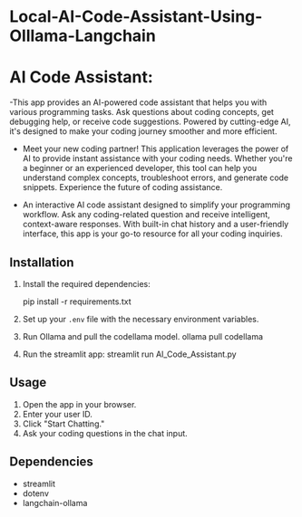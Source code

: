 # Local-AI-Code-Assistant-Using-Olllama-Langchain
# AI Code Assistant:
-This app provides an AI-powered code assistant that helps you with various programming tasks. Ask questions about coding concepts, get debugging help, or receive code suggestions. Powered by cutting-edge AI, it's designed to make your coding journey smoother and more efficient.

- Meet your new coding partner! This application leverages the power of AI to provide instant assistance with your coding needs. Whether you're a beginner or an experienced developer, this tool can help you understand complex concepts, troubleshoot errors, and generate code snippets. Experience the future of coding assistance.

- An interactive AI code assistant designed to simplify your programming workflow. Ask any coding-related question and receive intelligent, context-aware responses. With built-in chat history and a user-friendly interface, this app is your go-to resource for all your coding inquiries.

## Installation
   
1.  Install the required dependencies:
    
    pip install -r requirements.txt
   
2.  Set up your `.env` file with the necessary environment variables.

3.  Run Ollama and pull the codellama model. 
    ollama pull codellama
3.  Run the streamlit app:
    streamlit run AI_Code_Assistant.py

## Usage

1.  Open the app in your browser.
2.  Enter your user ID.
3.  Click "Start Chatting."
4.  Ask your coding questions in the chat input.

## Dependencies

* streamlit
* dotenv
* langchain-ollama
